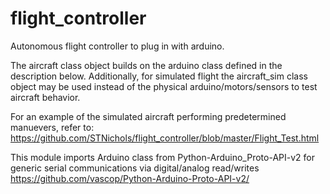 # flight_controller
Autonomous flight controller to plug in with arduino.

The aircraft class object builds on the arduino class defined in the description below.
Additionally, for simulated flight the aircraft_sim class object may be used instead of the physical arduino/motors/sensors
to test aircraft behavior.

For an example of the simulated aircraft performing predetermined manuevers, refer to:
https://github.com/STNichols/flight_controller/blob/master/Flight_Test.html

This module imports Arduino class from Python-Arduino_Proto-API-v2
for generic serial communications via digital/analog read/writes
https://github.com/vascop/Python-Arduino-Proto-API-v2/
